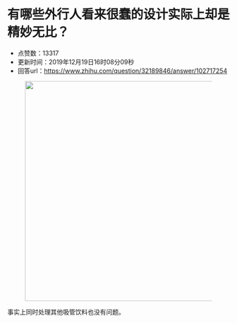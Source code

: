 # 有哪些外行人看来很蠢的设计实际上却是精妙无比？
- 点赞数：13317
- 更新时间：2019年12月19日16时08分09秒
- 回答url：https://www.zhihu.com/question/32189846/answer/102717254
<body>
 <p></p>
 <figure data-size="normal">
  <img src="https://pic1.zhimg.com/50/ff4504299d7d715e79fcd6bf20c3bcd0_720w.jpg?source=1940ef5c" data-caption="" data-size="normal" data-rawwidth="498" data-rawheight="360" data-original-token="ff4504299d7d715e79fcd6bf20c3bcd0" class="origin_image zh-lightbox-thumb" width="498" data-original="https://picx.zhimg.com/ff4504299d7d715e79fcd6bf20c3bcd0_r.jpg?source=1940ef5c">
 </figure>
 <p data-pid="1BP7SvKc">事实上同时处理其他吸管饮料也没有问题。</p>
</body>